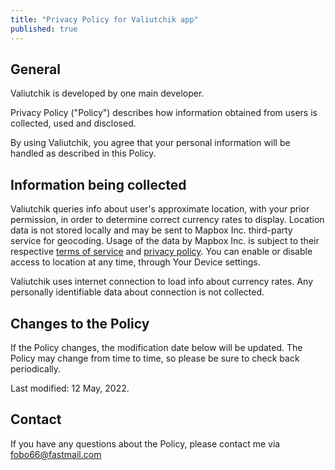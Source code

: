 ```yaml
---
title: "Privacy Policy for Valiutchik app"
published: true
---
```


## General

Valiutchik is developed by one main developer.

Privacy Policy ("Policy") describes how information obtained from users is collected, used and disclosed.

By using Valiutchik, you agree that your personal information will be handled as described in this Policy.

## Information being collected

Valiutchik queries info about user's approximate location, with your prior permission, in order to determine correct currency rates to display. Location data is not stored locally and may be sent to Mapbox Inc. third-party service for geocoding. Usage of the data by Mapbox Inc. is subject to their respective [terms of service](https://www.mapbox.com/legal/tos) and [privacy policy](https://www.mapbox.com/legal/privacy). You can enable or disable access to location at any time, through Your Device settings.

Valiutchik uses internet connection to load info about currency rates. Any personally identifiable data about connection is not collected.

## Changes to the Policy

If the Policy changes, the modification date below will be updated. The Policy may change from time to time, so please be sure to check back periodically.

Last modified: 12 May, 2022.

## Contact

If you have any questions about the Policy, please contact me via fobo66@fastmail.com
